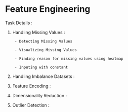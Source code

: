 # Feature Engineering

Task Details :

1. Handling Missing Values :

        - Detecting Missing Values

        - Visualizing Missing Values

        - Finding reason for missing values using heatmap

        - Inputing with constant

2. Handling Imbalance Datasets :

3. Feature Encoding :

4. Dimensionality Reduction :

5. Outlier Detection :